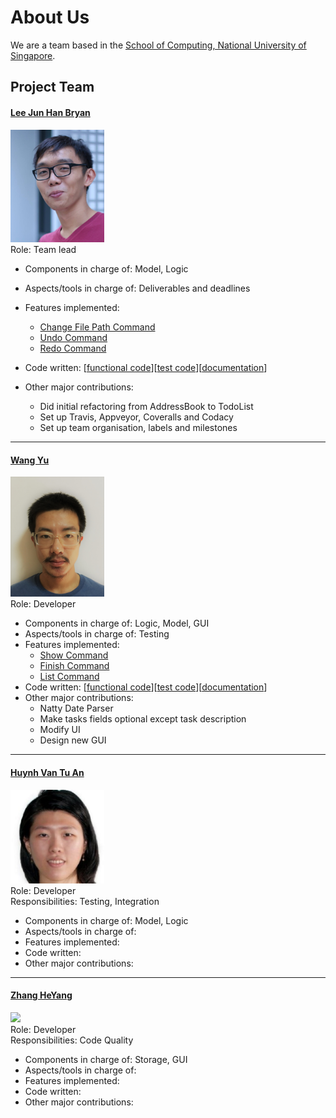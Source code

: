 # About Us

We are a team based in the [School of Computing, National University of Singapore](http://www.comp.nus.edu.sg).

## Project Team

#### [Lee Jun Han Bryan](https://github.com/bryanleejh)<br>
<img src="images/BryanLee.png" width="150"><br>
Role: Team lead <br>
* Components in charge of: Model, Logic
* Aspects/tools in charge of: Deliverables and deadlines <br>
* Features implemented:
   * [Change File Path Command](https://github.com/CS2103JAN2017-F12-B4/main/blob/master/docs/UserGuide.md#212-changing-the-filepath--change)
   * [Undo Command](https://github.com/CS2103JAN2017-F12-B4/main/blob/master/docs/UserGuide.md#214-undo-a-task--undo)
   * [Redo Command](https://github.com/CS2103JAN2017-F12-B4/main/blob/master/docs/UserGuide.md#215-redo-a-task--redo)
  
* Code written: [[functional code](https://github.com/CS2103JAN2017-F12-B4/main/blob/master/collated/main/A0146738U.md)][[test code](https://github.com/CS2103JAN2017-F12-B4/main/blob/master/collated/test/A0146738U.md)][[documentation](https://github.com/CS2103JAN2017-F12-B4/main/blob/master/collated/docs/A0146738U.md)]
* Other major contributions:
   * Did initial refactoring from AddressBook to TodoList
   * Set up Travis, Appveyor, Coveralls and Codacy
   * Set up team organisation, labels and milestones

-----

#### [Wang Yu](https://github.com/WangYu-g)<br>
<img src="images/WangYu-g.png" width="150"><br>
Role: Developer <br>
* Components in charge of: Logic, Model, GUI
* Aspects/tools in charge of: Testing
* Features implemented:
	* [Show Command](https://github.com/CS2103JAN2017-F12-B4/main/blob/master/docs/UserGuide.md#26-showing-done-tasks-show)
	* [Finish Command](https://github.com/CS2103JAN2017-F12-B4/main/blob/master/docs/UserGuide.md#213-finish-a-task--finish)
	* [List Command](https://github.com/CS2103JAN2017-F12-B4/main/blob/master/docs/UserGuide.md#23-listing-undone-tasks--list)
* Code written: [[functional code](https://github.com/CS2103JAN2017-F12-B4/main/blob/master/collated/main/A0105748B.md)][[test code](https://github.com/CS2103JAN2017-F12-B4/main/blob/master/collated/test/A0105748B.md)][[documentation](https://github.com/CS2103JAN2017-F12-B4/main/blob/master/collated/docs/A0105748B.md)]
* Other major contributions:
	* Natty Date Parser
	* Make tasks fields optional except task description
	* Modify UI
	* Design new GUI

-----

#### [Huynh Van Tu An](https://github.com/arishuynhvan)<br>
<img src="images/Arishuynhvan.png" width="150"><br>
Role: Developer <br>
Responsibilities: Testing, Integration<br>
* Components in charge of: Model, Logic
* Aspects/tools in charge of:
* Features implemented:
* Code written:
* Other major contributions:

-----

#### [Zhang HeYang](https://github.com/zhypaul)<br>
<img src="https://avatars2.githubusercontent.com/u/25544025?v=3&s=460" width="150"><br>
Role: Developer <br>
Responsibilities: Code Quality <br>
* Components in charge of: Storage, GUI
* Aspects/tools in charge of:
* Features implemented:
* Code written:
* Other major contributions:
